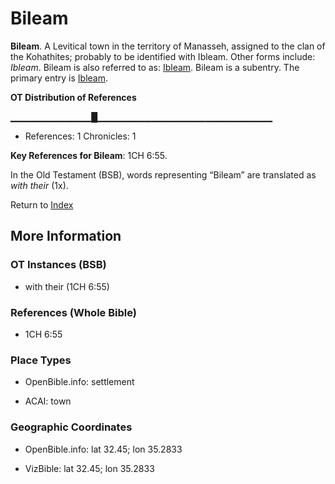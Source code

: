 # Bileam
**Bileam**. 
A Levitical town in the territory of Manasseh, assigned to the clan of the Kohathites; probably to be identified with Ibleam. 
Other forms include: 
*Ibleam*. 
Bileam is also referred to as: 
[Ibleam](Ibleam.md). 
Bileam is a subentry. The primary entry is 
[Ibleam](Ibleam.md). 


**OT Distribution of References**

▁▁▁▁▁▁▁▁▁▁▁▁█▁▁▁▁▁▁▁▁▁▁▁▁▁▁▁▁▁▁▁▁▁▁▁▁▁▁
* References: 1 Chronicles: 1



**Key References for Bileam**: 
1CH 6:55. 


In the Old Testament (BSB), words representing “Bileam” are translated as 
*with their* (1x). 




Return to [Index](00-Index.md)

## More Information

### OT Instances (BSB)

* with their (1CH 6:55)



### References (Whole Bible)

* 1CH 6:55


### Place Types

* OpenBible.info: settlement

* ACAI: town



### Geographic Coordinates

* OpenBible.info: lat 32.45; lon 35.2833

* VizBible: lat 32.45; lon 35.2833




